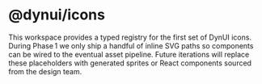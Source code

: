 # @dynui/icons

This workspace provides a typed registry for the first set of DynUI icons.
During Phase 1 we only ship a handful of inline SVG paths so components can be
wired to the eventual asset pipeline.  Future iterations will replace these
placeholders with generated sprites or React components sourced from the design
team.

